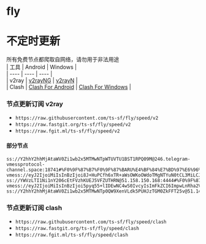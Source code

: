 # fly
# 不定时更新
所有免费节点都爬取自网络，请勿用于非法用途  
|  工具  | Android  | Windows  |  
|  ----  | ----   | ----  |  
| v2ray  | [v2rayNG](https://github.com/2dust/v2rayNG/releases) | [v2rayN](https://github.com/2dust/v2rayN/releases) |  
| Clash  | [Clash For Android](https://github.com/Kr328/ClashForAndroid/releases) | [Clash For Windows](https://github.com/Fndroid/clash_for_windows_pkg/releases) | 
  
### 节点更新订阅  v2ray
- `https://raw.githubusercontent.com/ts-sf/fly/speed/v2`  
- `https://raw.fastgit.org/ts-sf/fly/speed/v2`  
- `https://raw.fgit.ml/ts-sf/fly/speed/v2`  
#### 部分节点  
``` 
ss://Y2hhY2hhMjAtaWV0Zi1wb2x5MTMwNTpWTUVTU1BST1RPQ09M@246.telegram-vmessprotocol-channel.space:18741#%F0%9F%87%B7%F0%9F%87%BARU%E4%BF%84%E7%BD%97%E6%96%AF%201.1MB%2Fs
vmess://eyJ2IjoiMiIsInBzIjoi8J+HuPCfh6xTR+aWsOWKoOWdoTMgNTYuN0tCL3MiLCJhZGQiOiJzaTRjby4wOXZwbi5jb20iLCJwb3J0IjoiODAiLCJpZCI6IjAzNGY3ZTg4LTU2MWEtNGZiOS1iOTE3LTRhYjMzNDNiNjc1NSIsImFpZCI6IjAiLCJzY3kiOiJhdXRvIiwibmV0Ijoid3MiLCJ0eXBlIjoibm9uZSIsImhvc3QiOiJzaTRjby4wOXZwbi5jb20iLCJwYXRoIjoiL3ZtZXNzLyIsInRscyI6IiIsInNuaSI6InNpNGNvLjA5dnBuLmNvbSIsInRlc3RfbmFtZSI6IlNH5paw5Yqg5Z2hMyJ9
ss://YWVzLTI1Ni1nY206cEtFVzhKUEJ5VFZUTHRN@51.158.150.168:4444#%F0%9F%87%AB%F0%9F%87%B7FR%E6%B3%95%E5%9B%BD2%201.3MB%2Fs
vmess://eyJ2IjoiMiIsInBzIjoi5pyq55+lIDEwNC4wS0IvcyIsImFkZCI6ImpwLnRha2VzaGkud2lraSIsInBvcnQiOiI4MCIsImlkIjoiYTE5ZjM1N2ItYzgzNi00Y2Y2LTllNDMtNzIzOTBlNmEwMGRmIiwiYWlkIjoiMCIsInNjeSI6ImF1dG8iLCJuZXQiOiJ3cyIsInR5cGUiOiJub25lIiwiaG9zdCI6ImRsLmtndm4uZ2FyZW5hbm93LmNvbSIsInBhdGgiOiIvdGFrZXNoaS53aWtpIiwidGxzIjoiIiwic25pIjoiIiwidGVzdF9uYW1lIjoi5pyq55+lIn0=
ss://Y2hhY2hhMjAtaWV0Zi1wb2x5MTMwNTp0QW9XenVLdk5PUHJzTGM0ZkFFT25v@51.142.73.20:6961#%F0%9F%87%AC%F0%9F%87%A7GB%E8%8B%B1%E5%9B%BD3%20347.4KB%2Fs
```
### 节点更新订阅  clash
- `https://raw.githubusercontent.com/ts-sf/fly/speed/clash`  
- `https://raw.fastgit.org/ts-sf/fly/speed/clash`  
- `https://raw.fgit.ml/ts-sf/fly/speed/clash`  


